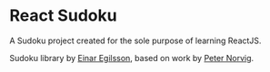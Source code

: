# React Sudoku

A Sudoku project created for the sole purpose of learning ReactJS.

Sudoku library by [Einar Egilsson](https://github.com/einaregilsson/sudoku.js/), based on work by [Peter Norvig](http://norvig.com/sudopy.shtml).